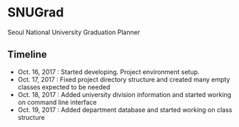 # SNUGrad
Seoul National University Graduation Planner

## Timeline

- Oct. 16, 2017 : Started developing. Project environment setup.
- Oct. 17, 2017 : Fixed project directory structure and created many empty classes expected to be needed
- Oct. 18, 2017 : Added university division information and started working on command line interface
- Oct. 19, 2017 : Added department database and started working on class structure
